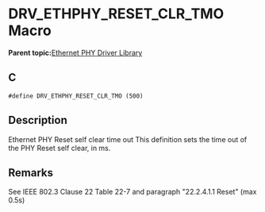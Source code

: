 # DRV\_ETHPHY\_RESET\_CLR\_TMO Macro

**Parent topic:**[Ethernet PHY Driver Library](GUID-F4DF749A-0F8C-4482-8661-C005A0BE0CF4.md)

## C

```
#define DRV_ETHPHY_RESET_CLR_TMO (500) 
```

## Description

Ethernet PHY Reset self clear time out This definition sets the time out of the PHY Reset self clear, in ms.

## Remarks

See IEEE 802.3 Clause 22 Table 22-7 and paragraph "22.2.4.1.1 Reset" \(max 0.5s\)

